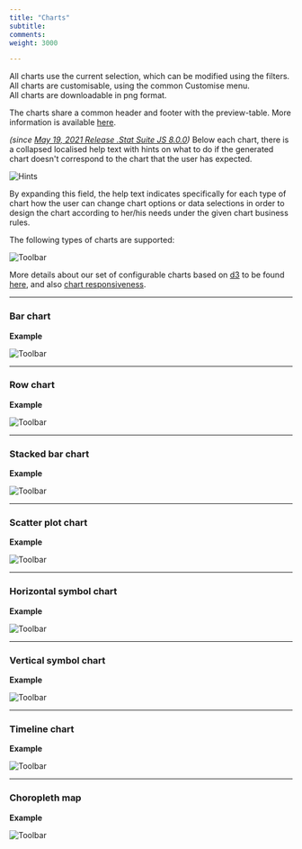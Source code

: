 ```yaml
---
title: "Charts"
subtitle: 
comments: 
weight: 3000

---
```


All charts use the current selection, which can be modified using the filters.  
All charts are customisable, using the common Customise menu.  
All charts are downloadable in png format.  

The charts share a common header and footer with the preview-table. More information is available [here](https://sis-cc.gitlab.io/dotstatsuite-documentation/using-de/viewing-data/common-header-and-footer/).

*(since [May 19, 2021 Release .Stat Suite JS 8.0.0](https://sis-cc.gitlab.io/dotstatsuite-documentation/changelog/#may-19-2021))* Below each chart, there is a collapsed localised help text with hints on what to do if the generated chart doesn't correspond to the chart that the user has expected.

![Hints](/dotstatsuite-documentation/images/chart-hints.png)  

By expanding this field, the help text indicates specifically for each type of chart how the user can change chart options or data selections in order to design the chart according to her/his needs under the given chart business rules.  
  
The following types of charts are supported:

![Toolbar](/dotstatsuite-documentation/images/de-toolbar2.png)

More details about our set of configurable charts based on [d3](https://d3js.org/) to be found [here](https://gitlab.com/sis-cc/.stat-suite/dotstatsuite-d3-charts/-/blob/master/README.md), and also [chart responsiveness](https://gitlab.com/sis-cc/.stat-suite/dotstatsuite-d3-charts/-/blob/master/docs/charts-responsiveness.md).

---

### Bar chart
**Example**  

![Toolbar](/dotstatsuite-documentation/images/chart-bar.png)

---

### Row chart
**Example**  

![Toolbar](/dotstatsuite-documentation/images/chart-row.png)

---

### Stacked bar chart
**Example**  

![Toolbar](/dotstatsuite-documentation/images/chart-stacked.png)

---

### Scatter plot chart
**Example**  

![Toolbar](/dotstatsuite-documentation/images/chart-scatter.png)

---

### Horizontal symbol chart
**Example**  

![Toolbar](/dotstatsuite-documentation/images/chart-horizontal-symbol.png)

---

### Vertical symbol chart
**Example**  

![Toolbar](/dotstatsuite-documentation/images/chart-vertical-symbol.png)

---

### Timeline chart
**Example**  

![Toolbar](/dotstatsuite-documentation/images/chart-timeline.png)

---

### Choropleth map
**Example**  

![Toolbar](/dotstatsuite-documentation/images/chart-choropleth.png)

